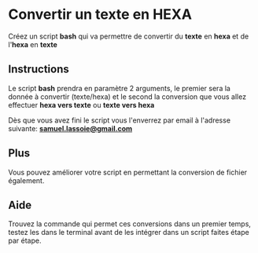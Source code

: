 # Convertir un texte en HEXA

Créez un script **bash** qui va permettre de convertir du **texte** en **hexa** et de l'**hexa** en **texte**


## Instructions

Le script **bash** prendra en paramètre 2 arguments, le premier sera la donnée à convertir (texte/hexa) et le second la conversion que vous allez effectuer **hexa vers texte** ou **texte vers hexa**

Dès que vous avez fini le script vous l'enverrez par email à l'adresse suivante: **samuel.lassoie@gmail.com**


## Plus

Vous pouvez améliorer votre script en permettant la conversion de fichier également.


## Aide

Trouvez la commande qui permet ces conversions dans un premier temps, testez les dans le terminal avant de les intégrer dans un script
faites étape par étape.



